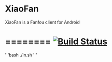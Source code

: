 XiaoFan
========

XiaoFan is a Fanfou client for Android

========
[![Build Status](https://travis-ci.org/googolmo/fan.png?branch=master)](https://travis-ci.org/googolmo/fan)
========
'''bash
./in.sh
'''
